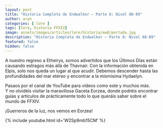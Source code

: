 ```yaml
---
layout: post
title: "Historia Completa de Endwalker – Parte 8: Nivel 88-89"
author: aryn
categories: [ lore ]
tags: [lore, historia FFXIV]
image: assets/images/articles/lore/historia/ew8/portada.jpg
description: "Historia Completa de Endwalker – Parte 8: Nivel 88-89"
featured: false
hidden: false
---
```

A nuestro regreso a Etheirys, somos advertidos que los Últimos Días están causando estragos más allá de Thavnair.
Con la información obtenida en Elpis, solo nos queda un lugar al que acudir.
Debemos descender hasta  las profundidades del mar etéreo y encontrar a la mismísima Hydaelyn.

Pasaos por el canal de YouTube para vídeos como este y muchos más.<br/>
Y no olvidéis visitar la maravillosa Gaceta Eorzea, donde podréis encontrar guías y artículos de prácticamente todo lo que queráis saber sobre el mundo de FFXIV.

¡Guerreros de la luz, nos vemos en Eorzea!


{% include youtube.html id='W2Sp9mb15CM' %}
